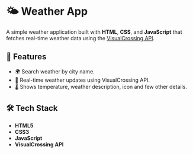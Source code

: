 # 🌤️ Weather App

A simple weather application built with **HTML**, **CSS**, and **JavaScript** that fetches real-time weather data using the [VisualCrossing API](https://www.visualcrossing.com/weather-api/).

## 🚀 Features
- 🌍 Search weather by city name.
- 📡 Real-time weather updates using VisualCrossing API.
- 🌡️ Shows temperature, weather description, icon and few other details.

## 🛠️ Tech Stack
- **HTML5**
- **CSS3**
- **JavaScript**
- **VisualCrossing API**
